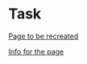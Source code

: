 # Task

[Page to be recreated](https://raw.githubusercontent.com/McLarenCollege/Flutter-Course-Notes/master/html_basic_task-1.png)

[Info for the page](https://www.who.int/emergencies/diseases/novel-coronavirus-2019/advice-for-public)
